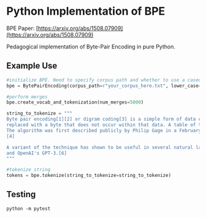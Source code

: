 # Python Implementation of BPE 

BPE Paper: [https://arxiv.org/abs/1508.07909](https://arxiv.org/abs/1508.07909)

Pedagogical implementation of Byte-Pair Encoding in pure Python. 

## Example Use

```python
#initialize BPE. Need to specify corpus path and whether to use a cased vocabulary
bpe = BytePairEncoding(corpus_path=r"your_corpus_here.txt", lower_case=False)

#perform merges
bpe.create_vocab_and_tokenization(num_merges=5000)

string_to_tokenize = """
Byte pair encoding[1][2] or digram coding[3] is a simple form of data compression in which the most common pair of consecutive bytes of data is
replaced with a byte that does not occur within that data. A table of the replacements is required to rebuild the original data.
The algorithm was first described publicly by Philip Gage in a February 1994 article "A New Algorithm for Data Compression" in the C Users Journal.
[4]

A variant of the technique has shown to be useful in several natural language processing (NLP) applications, such as Google's SentencePiece,[5]
and OpenAI's GPT-3.[6]
"""

#tokenize string
tokens = bpe.tokenize(string_to_tokenize=string_to_tokenize)
```

## Testing
```
python -m pytest
```
